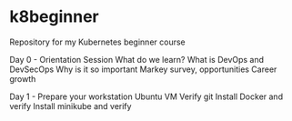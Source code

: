 # k8beginner
Repository for my Kubernetes beginner course

Day 0 - Orientation Session
    What do we learn?
    What is DevOps and DevSecOps
    Why is it so important
    Markey survey, opportunities
    Career growth 


Day 1 - Prepare your workstation
    Ubuntu VM 
    Verify git
    Install Docker and verify
    Install minikube and verify
    
